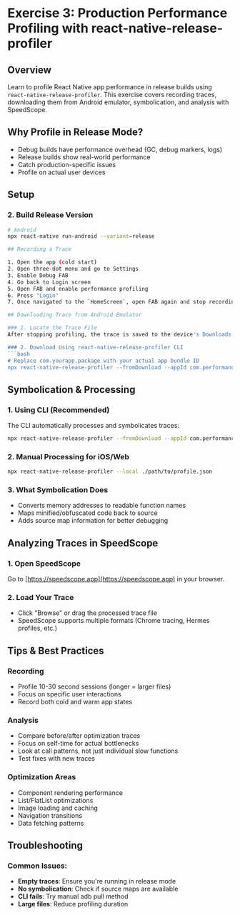 # Exercise 3: Production Performance Profiling with react-native-release-profiler

## Overview
Learn to profile React Native app performance in release builds using `react-native-release-profiler`. This exercise covers recording traces, downloading them from Android emulator, symbolication, and analysis with SpeedScope.

## Why Profile in Release Mode?
- Debug builds have performance overhead (GC, debug markers, logs)  
- Release builds show real-world performance
- Catch production-specific issues
- Profile on actual user devices

## Setup

### 2. Build Release Version
```bash
# Android
npx react-native run-android --variant=release

## Recording a Trace

1. Open the app (cold start)
2. Open three-dot menu and go to Settings
3. Enable Debug FAB
4. Go back to Login screen
5. Open FAB and enable performance profiling
6. Press "Login"
7. Once navigated to the `HomeScreen`, open FAB again and stop recording

## Downloading Trace from Android Emulator

### 1. Locate the Trace File
After stopping profiling, the trace is saved to the device's Downloads folder.

### 2. Download Using react-native-release-profiler CLI
```bash
# Replace com.yourapp.package with your actual app bundle ID
npx react-native-release-profiler --fromDownload --appId com.performanceworkshops
```

## Symbolication & Processing

### 1. Using CLI (Recommended)
The CLI automatically processes and symbolicates traces:
```bash
npx react-native-release-profiler --fromDownload --appId com.performanceworkshops
```

### 2. Manual Processing for iOS/Web
```bash
npx react-native-release-profiler --local ./path/to/profile.json
```

### 3. What Symbolication Does
- Converts memory addresses to readable function names
- Maps minified/obfuscated code back to source
- Adds source map information for better debugging

## Analyzing Traces in SpeedScope

### 1. Open SpeedScope
Go to [https://speedscope.app](https://speedscope.app) in your browser.

### 2. Load Your Trace
- Click "Browse" or drag the processed trace file
- SpeedScope supports multiple formats (Chrome tracing, Hermes profiles, etc.)
  
## Tips & Best Practices

### Recording
- Profile 10-30 second sessions (longer = larger files)
- Focus on specific user interactions
- Record both cold and warm app states

### Analysis
- Compare before/after optimization traces
- Focus on self-time for actual bottlenecks
- Look at call patterns, not just individual slow functions
- Test fixes with new traces

### Optimization Areas
- Component rendering performance
- List/FlatList optimizations
- Image loading and caching
- Navigation transitions
- Data fetching patterns

## Troubleshooting

### Common Issues:
- **Empty traces**: Ensure you're running in release mode
- **No symbolication**: Check if source maps are available
- **CLI fails**: Try manual adb pull method
- **Large files**: Reduce profiling duration
